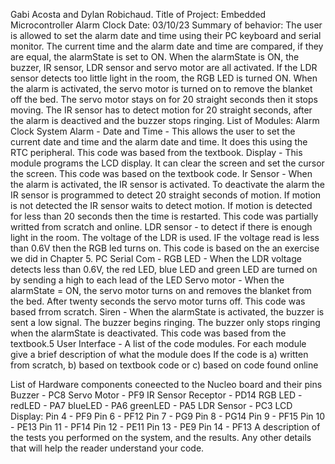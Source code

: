 Gabi Acosta and Dylan Robichaud. Title of Project: Embedded Microcontroller Alarm Clock Date: 03/10/23
Summary of behavior:
The user is allowed to set the alarm date and time using their PC keyboard and serial monitor. The current time and the alarm date and time are compared, if they are equal, the alarmState is set to ON. When the alarmState is ON, the buzzer, IR sensor, LDR sensor and servo motor are all activated. If the LDR sensor detects too little light in the room, the RGB LED is turned ON. When the alarm is activated, the servo motor is turned on to remove the blanket off the bed. The servo motor stays on for 20 straight seconds then it stops moving. The IR sensor has to detect motion for 20 straight seconds, after the alarm is deactived and the buzzer stops ringing.
List of Modules:
Alarm Clock System 
Alarm -
Date and Time - This allows the user to set the current date and time and the alarm date and time. It does this using the RTC peripheral. This code was based from the textbook.
Display - This module programs the LCD display. It can clear the screen and set the cursor the screen. This code was based on the textbook code. 
Ir Sensor - When the alarm is activated, the IR sensor is activated. To deactivate the alarm the IR sensor is programmed to detect 20 straight seconds of motion. If motion is not detected the IR sensor waits to detect motion. If motion is detected for less than 20 seconds then the time is restarted. This code was partially writted from scratch and online. 
LDR sensor - to detect if there is enough light in the room. The voltage of the LDR is used. IF the voltage read is less than 0.6V then the RGB led turns on. This code is based on the an exercise we did in Chapter 5.
PC Serial Com -
RGB LED - When the LDR voltage detects less than 0.6V, the red LED, blue LED and green LED are turned on by sending a high to each lead of the LED
Servo motor - When the alarmState = ON, the servo motor turns on and removes the blanket from the bed. After twenty seconds the servo motor turns off. This code was based frrom scratch.
Siren - When the alarmState is activated, the buzzer is sent a low signal. The buzzer begins ringing. The buzzer only stops ringing when the alarmState is deactivated. This code was based from the textbook.5
User Interface -
A list of the code modules. For each module give a brief description of what the module does
If the code is a) written from scratch, b) based on textbook code or c) based on code found online

List of Hardware components coneected to the Nucleo board and their pins
Buzzer - PC8
Servo Motor - PF9
IR Sensor Receptor - PD14
RGB LED - redLED - PA7 blueLED - PA6 greenLED - PA5
LDR Sensor - PC3
LCD Display:
Pin 4 - PF9
Pin 6 - PF12
Pin 7 - PG9
Pin 8 - PG14
Pin 9 - PF15
Pin 10 - PE13
Pin 11 - PF14
Pin 12 - PE11
Pin 13 - PE9
Pin 14 - PF13
A description of the tests you performed on the system, and the results.
Any other details that will help the reader understand your code.
